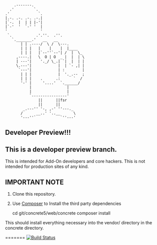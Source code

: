         .-------.
      .'         `.
    .'             `.
    |.-. .-. .-. .-.|
    |`-.  |  | | |-'|
    |`-'  '  `-' '  |
    '               '
     `.           .'.''.  .''.
       `._______.'   __   __
           | | .----/  \ /  \---.
           | | |   |    |    |  |____
           | | |   |`--''`--'| /  |  \_
         ,----.|   \  O | O  _ |  |  | \
         | ---'|    '._/ \_.| `|  |  | |
         \.---'|            |  | `- ,| |
          `---'|            | :        |
           | | |            |  '._.--  ;
           | | |    .      .:      `  /
           '-' |     '....'  `.______/
               |                |
               |                |
               `----------------'
                   ||      ||fsr
                   ||      ||
            _.---'' '-, ,-' ''---._
           /      __..' '..__      \
           '---''`           `''---'

Developer Preview!!!
--------------------
## This is a developer preview branch.
This is intended for Add-On developers and core hackers.
This is not intended for production sites of any kind.

## IMPORTANT NOTE

1. Clone this repository.
2. Use [Composer](https://getcomposer.org/) to Install the third party dependencies
	
	cd git/concrete5/web/concrete
	composer install
	
This should install everything necessary into the vendor/ directory in the concrete directory.

=======
[![Build Status](https://travis-ci.org/concrete5/concrete5.png?branch=5.7.0-wip)](https://travis-ci.org/concrete5/concrete5)